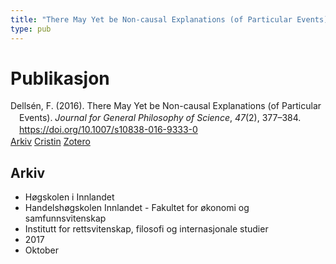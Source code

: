 ```yaml
---
title: "There May Yet be Non-causal Explanations (of Particular Events)"
type: pub
---
```

<h1>Publikasjon</h1>
<article id="csl-bib-container-D7CPZ57R" class="csl-bib-container">
  <div class="csl-bib-body" style="line-height: 1.35; padding-left: 1em; text-indent:-1em;">
  <div class="csl-entry">Dells&#xE9;n, F. (2016). There May Yet be Non-causal Explanations (of Particular Events). <i>Journal for General Philosophy of Science</i>, <i>47</i>(2), 377&#x2013;384. <a href="https://doi.org/10.1007/s10838-016-9333-0">https://doi.org/10.1007/s10838-016-9333-0</a></div>
</div>
  <div class="csl-bib-buttons">
    <a href="#taxonomy-article-D7CPZ57R" class="csl-bib-button">Arkiv</a>
    <a href="https://app.cristin.no/results/show.jsf?id=1503964" alt="Cristin URL" class="csl-bib-button">Cristin</a>
    <a href="http://zotero.org/groups/5022929/items/D7CPZ57R" alt="Zotero URL" class="csl-bib-button">Zotero</a>
  </div>
  <div id="csl-bib-meta-container-D7CPZ57R"></div>
</article>
<div id="csl-bib-meta-D7CPZ57R" class="csl-bib-meta">
  <article id="taxonomy-article-D7CPZ57R" class="taxonomy-article">
    <h1>Arkiv</h1>
    <ul>
      <li>Høgskolen i Innlandet</li>
      <li>Handelshøgskolen Innlandet - Fakultet for økonomi og samfunnsvitenskap</li>
      <li>Institutt for rettsvitenskap, filosofi og internasjonale studier</li>
      <li>2017</li>
      <li>Oktober</li>
    </ul>
  </article>
</div>

